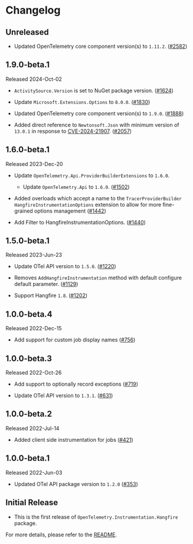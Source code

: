 # Changelog

## Unreleased

* Updated OpenTelemetry core component version(s) to `1.11.2`.
  ([#2582](https://github.com/open-telemetry/opentelemetry-dotnet-contrib/pull/2582))

## 1.9.0-beta.1

Released 2024-Oct-02

* `ActivitySource.Version` is set to NuGet package version.
  ([#1624](https://github.com/open-telemetry/opentelemetry-dotnet-contrib/pull/1624))

* Update `Microsoft.Extensions.Options` to `8.0.0`.
  ([#1830](https://github.com/open-telemetry/opentelemetry-dotnet-contrib/pull/1830))

* Updated OpenTelemetry core component version(s) to `1.9.0`.
  ([#1888](https://github.com/open-telemetry/opentelemetry-dotnet-contrib/pull/1888))

* Added direct reference to `Newtonsoft.Json` with minimum version of
  `13.0.1` in response to [CVE-2024-21907](https://github.com/advisories/GHSA-5crp-9r3c-p9vr).
  ([#2057](https://github.com/open-telemetry/opentelemetry-dotnet-contrib/pull/2057))

## 1.6.0-beta.1

Released 2023-Dec-20

* Update `OpenTelemetry.Api.ProviderBuilderExtensions` to `1.6.0`.
  * Update `OpenTelemetry.Api` to `1.6.0`.
  ([#1502](https://github.com/open-telemetry/opentelemetry-dotnet-contrib/pull/1502))

* Added overloads which accept a name to the `TracerProviderBuilder`
  `HangfireInstrumentationOptions` extension to allow for more fine-grained
  options management
  ([#1442](https://github.com/open-telemetry/opentelemetry-dotnet-contrib/pull/1442))

* Add Filter to HangfireInstrumentationOptions.
  ([#1440](https://github.com/open-telemetry/opentelemetry-dotnet-contrib/pull/1440))

## 1.5.0-beta.1

Released 2023-Jun-23

* Update OTel API version to `1.5.0`.
  ([#1220](https://github.com/open-telemetry/opentelemetry-dotnet-contrib/pull/1220))

* Removes `AddHangfireInstrumentation` method with default configure default parameter.
  ([#1129](https://github.com/open-telemetry/opentelemetry-dotnet-contrib/pull/1129))

* Support Hangfire `1.8`.
  ([#1202](https://github.com/open-telemetry/opentelemetry-dotnet-contrib/pull/1202))

## 1.0.0-beta.4

Released 2022-Dec-15

* Add support for custom job display names
  ([#756](https://github.com/open-telemetry/opentelemetry-dotnet-contrib/pull/756))

## 1.0.0-beta.3

Released 2022-Oct-26

* Add support to optionally record exceptions
  ([#719](https://github.com/open-telemetry/opentelemetry-dotnet-contrib/pull/719))

* Update OTel API version to `1.3.1`.
  ([#631](https://github.com/open-telemetry/opentelemetry-dotnet-contrib/pull/631))

## 1.0.0-beta.2

Released 2022-Jul-14

* Added client side instrumentation for jobs
  ([#421](https://github.com/open-telemetry/opentelemetry-dotnet-contrib/pull/421))

## 1.0.0-beta.1

Released 2022-Jun-03

* Updated OTel API package version to `1.2.0`
  ([#353](https://github.com/open-telemetry/opentelemetry-dotnet-contrib/pull/353))

## Initial Release

* This is the first release of `OpenTelemetry.Instrumentation.Hangfire` package.

For more details, please refer to the [README](README.md).

